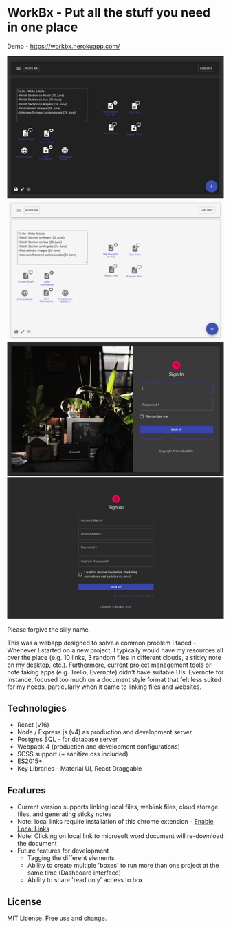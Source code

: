# WorkBx - Put all the stuff you need in one place 

Demo - https://workbx.herokuapp.com/

![ScreenShot Dark Mode](src/client/images/Screenshot_dark.png)
![ScreenShot Light Mode](src/client/images/Screenshot_light.png)
![Login](src/client/images/login.png)
![Registration](src/client/images/registration.png)

Please forgive the silly name.

This was a webapp designed to solve a common problem I faced - Whenever I started on a new project, I typically would have my resources all over the place (e.g. 10 links, 3 random files in different clouds, a sticky note on my desktop, etc.). Furthermore, current project management tools or note taking apps (e.g. Trello, Evernote) didn't have suitable UIs. Evernote for instance, focused too much on a document style format that felt less suited for my needs, particularly when it came to linking files and websites.

## Technologies
- React (v16)
- Node / Express.js (v4) as production and development server
- Postgres SQL - for database server
- Webpack 4 (production and development configurations)
- SCSS support (+ sanitize.css included)
- ES2015+
- Key Libraries - Material UI, React Draggable

## Features
- Current version supports linking local files, weblink files, cloud storage files, and generating sticky notes 
- Note: local links require installation of this chrome extension - [Enable Local Links](https://chrome.google.com/webstore/detail/enable-local-file-links/nikfmfgobenbhmocjaaboihbeocackld?hl=en)
- Note: Clicking on local link to microsoft word document will re-download the document
- Future features for development
    - Tagging the different elements
    - Ability to create multiple 'boxes' to run more than one project at the same time (Dashboard interface)
    - Ability to share 'read only' access to box

## License
MIT License. Free use and change.
